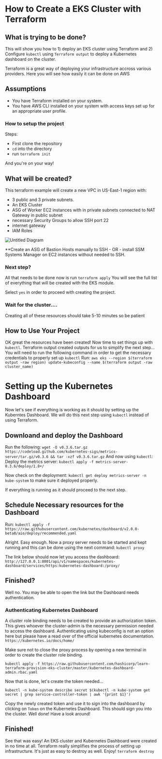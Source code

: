 # How to Create a EKS Cluster with Terraform

## What is trying to be done?
This will show you how to 1) deploy an EKS cluster using Terraform and 2) Configure `kubectl` using `Terraform output` to deploy a Kubernetes dashboard on the cluster.

Terraform is a great way of deploying your infrastructure accross various providers. Here you will see how easily it can be done on AWS

## Assumptions
- You have Terraform installed on your system.
- You have AWS CLI installed on your system with access keys set up for an appropriate user profile.

### How to setup the project
Steps:
- First clone the repository 
- `cd` into the directory 
- run `terraform init` 

And you're on your way!

## What will be created?
This terraform example will create a new VPC in US-East-1 region with:
- 3 public and 3 private subnets. 
- An EKS Cluster
- ASG of Worker EC2 instances with in private subnets connected to NAT Gateway in public subnet
- necessary Security Groups to allow SSH port 22
- internet gateway
- IAM Roles 


![Untitled Diagram](https://user-images.githubusercontent.com/62077185/125118484-c399a800-e0bd-11eb-8f31-1aed00bbd542.png)

**Create an ASG of Bastion Hosts manually to SSH - OR - install SSM Systems Manager on EC2 instances without needed to SSH. 

### Next step?
All that needs to be done now is run `terraform apply`
You will see the full list of everything that will be created with the EKS module.

Select `yes` in order to proceed with creating the project.

### Wait for the cluster....
Creating all of these resources should take 5-10 minutes so be patient


## How to Use Your Project
OK great the resources have been created! Now time to set things up with `kubectl`.
Terraform output created outputs for us to simplify the next step...
You will need to run the following command in order to get the necessary credentials to properly set up `kubectl`
Run: `aws eks --region $(terraform output -raw region) update-kubeconfig --name $(terraform output -raw cluster_name)`

# Setting up the Kubernetes Dashboard
Now let's see if everything is working as it should by setting up the Kuberntes Dashboard. We will do this next step using `kubectl` instead of using Terraform. 

## Downloand and deploy the Dashboard
Run the following: `wget -O v0.3.6.tar.gz https://codeload.github.com/kubernetes-sigs/metrics-server/tar.gz/v0.3.6 && tar -xzf v0.3.6.tar.gz`
And now using `kubectl`:
Deploy the metrics server: `kubectl apply -f metrics-server-0.3.6/deploy/1.8+/`

Now check on the deployment: `kubectl get deploy metrics-server -n kube-system` to make sure it deployed properly.

If everything is running as it should proceed to the next step.

## Schedule Necessary resources for the Dashboard
Run: `kubectl apply -f https://raw.githubusercontent.com/kubernetes/dashboard/v2.0.0-beta8/aio/deploy/recommended.yaml`

Alright. Easy enough. Now a proxy server needs to be started and kept running and this can be done using the next command:
`kubectl proxy`

The link below should now let you access the dashboard: 
`http://127.0.0.1:8001/api/v1/namespaces/kubernetes-dashboard/services/https:kubernetes-dashboard:/proxy/`


## Finished?
Well no. You may be able to open the link but the Dashboard needs authentication. 

### Authenticating Kubernetes Dashboard
A cluster role binding needs to be created to provide an authorization token. This gives whoever the cluster-admin is the necessary permission needed to access the dashboard. Authenticating using kubeconfig is not an option here but please have a read over of the official kubernetes documentation. `https://kubernetes.io/docs/home/`

Make sure not to close the proxy process by opening a new terminal in order to create the cluster role binding.

`kubectl apply -f https://raw.githubusercontent.com/hashicorp/learn-terraform-provision-eks-cluster/master/kubernetes-dashboard-admin.rbac.yaml`

Now that is done, let's create the token needed...

`kubectl -n kube-system describe secret $(kubectl -n kube-system get secret | grep service-controller-token | awk '{print $1}')`

Copy the newly created token and use it to sign into the dashboard by clicking on `Token` on the Kubernetes Dashboard. 
This should sign you into the cluster. Well done! Have a look around!

## Finished!
See that was easy! An EKS cluster and Kubernetes Dashboard were created in no time at all. Terraform really simplifies the process of setting up infrastructure. It's just as easy to destroy as well. Enjoy!
`terraform destroy`

